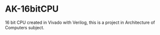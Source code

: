 # AK-16bitCPU

16 bit CPU created in Vivado with Verilog, this is a project in Architecture of Computers subject.

